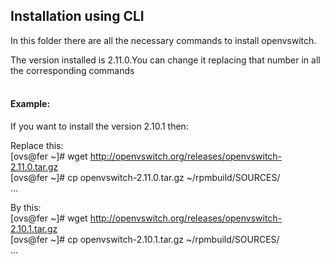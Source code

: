 ## Installation using CLI
In this folder there are all the necessary commands to install openvswitch. 

The version installed is 2.11.0.You can change it replacing that number in all the corresponding commands
<br />
<br />

#### Example:
If you want to install the version 2.10.1 then:

Replace this: 
<br />
[ovs@fer ~]# wget http://openvswitch.org/releases/openvswitch-2.11.0.tar.gz
<br />
[ovs@fer ~]# cp openvswitch-2.11.0.tar.gz ~/rpmbuild/SOURCES/ 
<br />
...

By this: 
<br />
[ovs@fer ~]# wget http://openvswitch.org/releases/openvswitch-2.10.1.tar.gz 
<br />
[ovs@fer ~]# cp openvswitch-2.10.1.tar.gz ~/rpmbuild/SOURCES/ 
<br />
...
